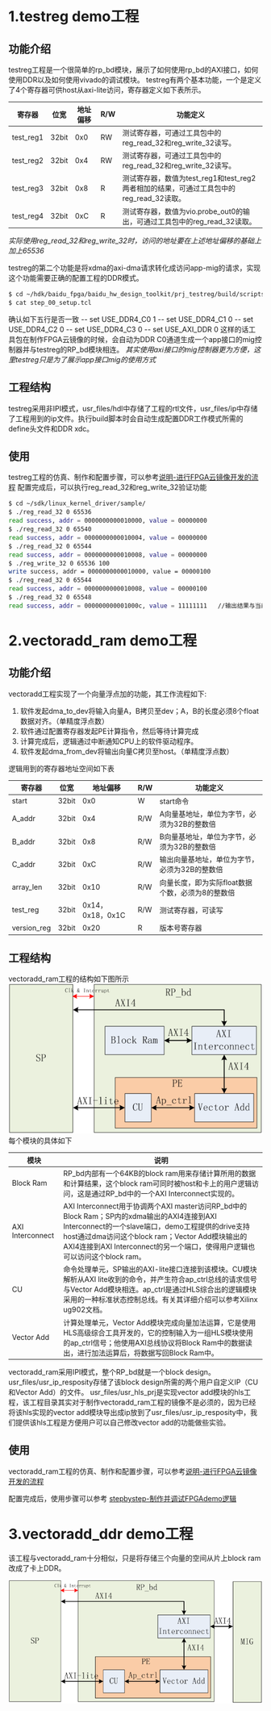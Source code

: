 # 1.testreg demo工程
## 功能介绍
testreg工程是一个很简单的rp_bd模块，展示了如何使用rp_bd的AXI接口，如何使用DDR以及如何使用vivado的调试模块。
testreg有两个基本功能，一个是定义了4个寄存器可供host从axi-lite访问，寄存器定义如下表所示。

寄存器 | 位宽	 | 地址偏移 | R/W | 功能定义 
----|------|----|-----|-----
test_reg1 | 32bit | 0x0 | RW | 测试寄存器，可通过工具包中的reg_read_32和reg_write_32读写。
test_reg2 | 32bit | 0x4 | RW | 测试寄存器，可通过工具包中的reg_read_32和reg_write_32读写。
test_reg3 | 32bit | 0x8 | R | 测试寄存器，数值为test_reg1和test_reg2两者相加的结果，可通过工具包中的reg_read_32读取。
test_reg4 | 32bit | 0xC | R | 测试寄存器，数值为vio.probe_out0的输出，可通过工具包中的reg_read_32读取。

*实际使用reg_read_32和reg_write_32时，访问的地址要在上述地址偏移的基础上加上65536*

testreg的第二个功能是将xdma的axi-dma请求转化成访问app-mig的请求，实现这个功能需要正确的配置工程的DDR模式。
```bash
$ cd ~/hdk/baidu_fpga/baidu_hw_design_toolkit/prj_testreg/build/scripts/
$ cat step_00_setup.tcl
```
确认如下五行是否一致
 -- set USE_DDR4_C0 1
 -- set USE_DDR4_C1 0
 -- set USE_DDR4_C2 0
 -- set USE_DDR4_C3 0
 -- set USE_AXI_DDR 0
这样的话工具包在制作FPGA云镜像的时候，会自动为DDR C0通道生成一个app接口的mig控制器并与testreg的RP_bd模块相连。
*其实使用axi接口的mig控制器更为方便，这里testreg只是为了展示app接口mig的使用方式*

## 工程结构
testreg采用非IPI模式，usr_files/hdl中存储了工程的rtl文件，usr_files/ip中存储了工程用到的ip文件。执行build脚本时会自动生成配置DDR工作模式所需的define头文件和DDR xdc。

## 使用
testreg工程的仿真、制作和配置步骤，可以参考[说明-进行FPGA云镜像开发的流程](./说明-进行FPGA云镜像开发的流程.md)
配置完成后，可以执行reg_read_32和reg_write_32验证功能
```bash
$ cd ~/sdk/linux_kernel_driver/sample/
$ ./reg_read_32 0 65536
read success, addr = 0000000000010000, value = 00000000
$ ./reg_read_32 0 65540
read success, addr = 0000000000010004, value = 00000000
$ ./reg_read_32 0 65544
read success, addr = 0000000000010008, value = 00000000
$ ./reg_write_32 0 65536 100
write success, addr = 0000000000010000, value = 00000100
$ ./reg_read_32 0 65544
read success, addr = 0000000000010008, value = 00000100
$ ./reg_read_32 0 65548
read success, addr = 000000000001000c, value = 11111111   //输出结果与当前vio.probe_out0相关，可在vivado中修改
```

# 2.vectoradd_ram demo工程
## 功能介绍
vectoradd工程实现了一个向量浮点加的功能，其工作流程如下:
1. 软件发起dma_to_dev将输入向量A，B拷贝至dev；A，B的长度必须8个float数据对齐。（单精度浮点数）
2. 软件通过配置寄存器发起PE计算指令，然后等待计算完成
3. 计算完成后，逻辑通过中断通知CPU上的软件驱动程序。
4. 软件发起dma_from_dev将输出向量C拷贝至host。（单精度浮点数）

逻辑用到的寄存器地址空间如下表

寄存器 | 位宽 | 地址偏移 | R/W | 功能定义
----|-----|----|-----| ----
start |	32bit |		0x0 |		W |		start命令
A_addr |	32bit |		0x4 |		R/W |		A向量基地址，单位为字节，必须为32B的整数倍
B_addr |		32bit |		0x8 |		R/W |		B向量基地址，单位为字节，必须为32B的整数倍
C_addr	 |	32bit |		0xC |		R/W |		输出向量基地址，单位为字节，必须为32B的整数倍
array_len |		32bit |		0x10 |		R/W |		向量长度，即为实际float数据个数，必须为8的整数倍
test_reg |		32bit |		0x14，0x18，0x1C | R/W	 |	测试寄存器，可读写
version_reg	 |	32bit	 |	0x20	 |	R	 |	版本号寄存器

## 工程结构
vectoradd_ram工程的结构如下图所示
<img src="./img/guide/demo/img01.png">
每个模块的具体如下

模块 | 说明
----|------
Block Ram | RP_bd内部有一个64KB的block ram用来存储计算所用的数据和计算结果，这个block ram可同时被host和卡上的用户逻辑访问，这是通过RP_bd中的一个AXI Interconnect实现的。
AXI Interconnect	| AXI Interconnect用于协调两个AXI master访问RP_bd中的Block Ram；SP内的xdma输出的AXI4连接到AXI Interconnect的一个slave端口，demo工程提供的drive支持host通过dma访问这个block ram；Vector Add模块输出的AXI4连接到AXI Interconnect的另一个端口，使得用户逻辑也可以访问这个block ram。 
CU	| 命令处理单元，SP输出的AXI-lite接口连接到该模块。CU模块解析从AXI lite收到的命令，并产生符合ap_ctrl总线的请求信号与Vector Add模块相连。ap_ctrl是通过HLS综合出的逻辑模块采用的一种标准状态控制总线。有关其详细介绍可以参考Xilinx ug902文档。
 Vector Add | 计算处理单元，Vector Add模块完成向量加法运算，它是使用HLS高级综合工具开发的，它的控制输入为一组HLS模块使用的ap_ctrl信号；他使用AXI总线协议将Block Ram中的数据读出，进行加法运算后，将数据写回Block Ram中。 

vectoradd_ram采用IPI模式，整个RP_bd就是一个block design。 usr_files/usr_ip_resposity存储了该block design所需的两个用户自定义IP（CU和Vector Add）的文件。
usr_files/usr_hls_prj是实现vector add模块的hls工程，该工程目录其实对于制作vectoradd_ram工程的镜像不是必须的，因为已经将该hls实现的vector add模块导出成ip放到了usr_files/usr_ip_resposity中，我们提供该hls工程是方便用户可以自己修改vector add的功能做些实验。

## 使用
vectoradd_ram工程的仿真、制作和配置步骤，可以参考[说明-进行FPGA云镜像开发的流程](./说明-进行FPGA云镜像开发的流程.md)

配置完成后，使用步骤可以参考 [stepbystep-制作并调试FPGAdemo逻辑](./stepbystep-制作并调试FPGAdemo逻辑.md)


# 3.vectoradd_ddr demo工程
该工程与vectoradd_ram十分相似，只是将存储三个向量的空间从片上block ram改成了卡上DDR。

<img src="./img/guide/demo/img02.png">
